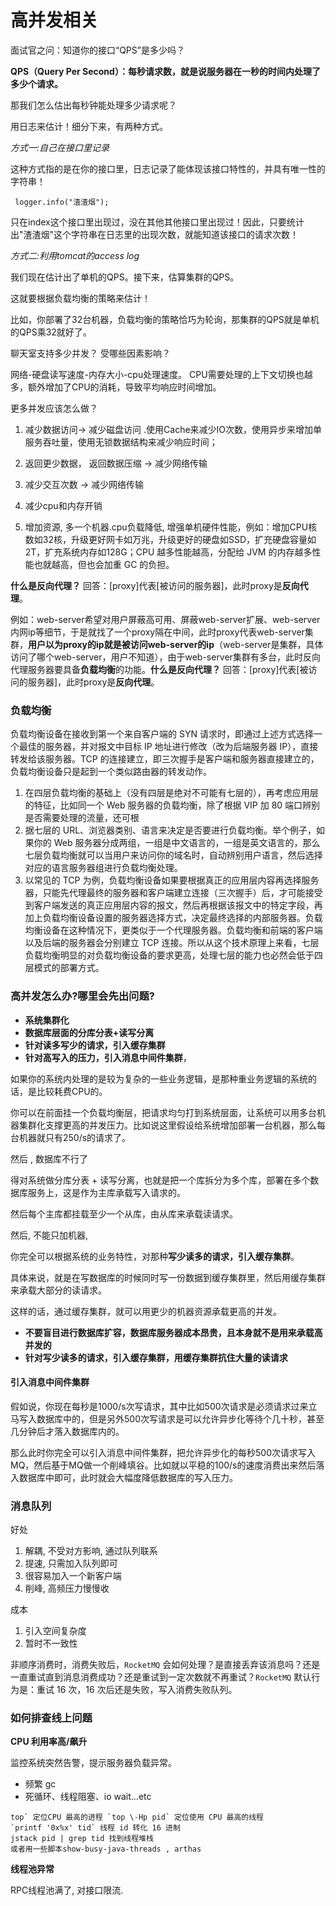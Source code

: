 # 高并发相关

面试官之问：知道你的接口“QPS”是多少吗？

**QPS（Query Per Second）：每秒请求数，就是说服务器在一秒的时间内处理了多少个请求。**

那我们怎么估出每秒钟能处理多少请求呢？

用日志来估计！细分下来，有两种方式。

*方式一:自己在接口里记录*

这种方式指的是在你的接口里，日志记录了能体现该接口特性的，并具有唯一性的字符串！

```text
 logger.info("渣渣烟");
```

只在index这个接口里出现过，没在其他其他接口里出现过！因此，只要统计出"渣渣烟"这个字符串在日志里的出现次数，就能知道该接口的请求次数！

*方式二:利用tomcat的access log*

我们现在估计出了单机的QPS。接下来，估算集群的QPS。

这就要根据负载均衡的策略来估计！

比如，你部署了32台机器，负载均衡的策略恰巧为轮询，那集群的QPS就是单机的QPS乘32就好了。

聊天室支持多少并发？ 受哪些因素影响？

网络-硬盘读写速度-内存大小-cpu处理速度。 CPU需要处理的上下文切换也越多，额外增加了CPU的消耗，导致平均响应时间增加。

更多并发应该怎么做？

1. 减少数据访问-> 减少磁盘访问 .使用Cache来减少IO次数，使用异步来增加单服务吞吐量，使用无锁数据结构来减少响应时间；
2. 返回更少数据， 返回数据压缩 -> 减少网络传输
3. 减少交互次数 -> 减少网络传输

4. 减少cpu和内存开销
5. 增加资源, 多一个机器.cpu负载降低, 增强单机硬件性能，例如：增加CPU核数如32核，升级更好网卡如万兆，升级更好的硬盘如SSD，扩充硬盘容量如2T，扩充系统内存如128G；CPU 越多性能越高，分配给 JVM 的内存越多性能也就越高，但也会加重 GC 的负担。

**什么是反向代理？**
回答：[proxy]代表[被访问的服务器]，此时proxy是**反向代理**。

例如：web-server希望对用户屏蔽高可用、屏蔽web-server扩展、web-server内网ip等细节，于是就找了一个proxy隔在中间，此时proxy代表web-server集群，**用户以为proxy的ip就是被访问web-server的ip**（web-server是集群，具体访问了哪个web-server，用户不知道），由于web-server集群有多台，此时反向代理服务器要具备**负载均衡**的功能。**什么是反向代理？**
回答：[proxy]代表[被访问的服务器]，此时proxy是**反向代理**。

### 负载均衡

负载均衡设备在接收到第一个来自客户端的 SYN 请求时，即通过上述方式选择一个最佳的服务器，并对报文中目标 IP 地址进行修改（改为后端服务器 IP），直接转发给该服务器。TCP 的连接建立，即三次握手是客户端和服务器直接建立的，负载均衡设备只是起到一个类似路由器的转发动作。

1. 在四层负载均衡的基础上（没有四层是绝对不可能有七层的），再考虑应用层的特征，比如同一个 Web 服务器的负载均衡，除了根据 VIP 加 80 端口辨别是否需要处理的流量，还可根
2. 据七层的 URL、浏览器类别、语言来决定是否要进行负载均衡。举个例子，如果你的 Web 服务器分成两组，一组是中文语言的，一组是英文语言的，那么七层负载均衡就可以当用户来访问你的域名时，自动辨别用户语言，然后选择对应的语言服务器组进行负载均衡处理。
3. 以常见的 TCP 为例，负载均衡设备如果要根据真正的应用层内容再选择服务器，只能先代理最终的服务器和客户端建立连接（三次握手）后，才可能接受到客户端发送的真正应用层内容的报文，然后再根据该报文中的特定字段，再加上负载均衡设备设置的服务器选择方式，决定最终选择的内部服务器。负载均衡设备在这种情况下，更类似于一个代理服务器。负载均衡和前端的客户端以及后端的服务器会分别建立 TCP 连接。所以从这个技术原理上来看，七层负载均衡明显的对负载均衡设备的要求更高，处理七层的能力也必然会低于四层模式的部署方式。



### 高并发怎么办?哪里会先出问题? 

- **系统集群化**
- **数据库层面的分库分表+读写分离**
- **针对读多写少的请求，引入缓存集群**
- **针对高写入的压力，引入消息中间件集群**，

如果你的系统内处理的是较为复杂的一些业务逻辑，是那种重业务逻辑的系统的话，是比较耗费CPU的。

你可以在前面挂一个负载均衡层，把请求均匀打到系统层面，让系统可以用多台机器集群化支撑更高的并发压力。比如说这里假设给系统增加部署一台机器，那么每台机器就只有250/s的请求了。

然后 , 数据库不行了 

得对系统做分库分表 + 读写分离，也就是把一个库拆分为多个库，部署在多个数据库服务上，这是作为主库承载写入请求的。

然后每个主库都挂载至少一个从库，由从库来承载读请求。

然后, 不能只加机器,

你完全可以根据系统的业务特性，对那种**写少读多的请求，引入缓存集群**。

具体来说，就是在写数据库的时候同时写一份数据到缓存集群里，然后用缓存集群来承载大部分的读请求。

这样的话，通过缓存集群，就可以用更少的机器资源承载更高的并发。

- **不要盲目进行数据库扩容，数据库服务器成本昂贵，且本身就不是用来承载高并发的**
- **针对写少读多的请求，引入缓存集群，用缓存集群抗住大量的读请求**

#### 引入消息中间件集群

假如说，你现在每秒是1000/s次写请求，其中比如500次请求是必须请求过来立马写入数据库中的，但是另外500次写请求是可以允许异步化等待个几十秒，甚至几分钟后才落入数据库内的。

那么此时你完全可以引入消息中间件集群，把允许异步化的每秒500次请求写入MQ，然后基于MQ做一个削峰填谷。比如就以平稳的100/s的速度消费出来然后落入数据库中即可，此时就会大幅度降低数据库的写入压力。

### 消息队列

好处

1. 解耦, 不受对方影响, 通过队列联系
1. 提速, 只需加入队列即可
1. 很容易加入一个新客户端
1. 削峰, 高频压力慢慢收

成本

1. 引入空间复杂度
2. 暂时不一致性

非顺序消费时，消费失败后，`RocketMQ` 会如何处理？是直接丢弃该消息吗？还是一直重试直到消息消费成功？还是重试到一定次数就不再重试？`RocketMQ` 默认行为是：重试 16 次，16 次后还是失败，写入消费失败队列。



### 如何排查线上问题

**CPU 利用率高/飙升**

  监控系统突然告警，提示服务器负载异常。

- 频繁 gc
- 死循环、线程阻塞、io wait...etc

```shell
top` 定位CPU 最高的进程 `top \-Hp pid` 定位使用 CPU 最高的线程
`printf '0x%x' tid` 线程 id 转化 16 进制 
jstack pid | grep tid 找到线程堆栈
或者用一些脚本show-busy-java-threads , arthas
```

**线程池异常**  

RPC线程池满了, 对接口限流. 